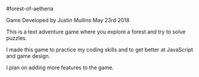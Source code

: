 #forest-of-aetheria

Game Developed by Justin Mullins
May 23rd 2018

This is a text adventure game where you explore a forest and try to solve
puzzles.

I made this game to practice my coding skills and to get better at JavaScript
and game design.

I plan on adding more features to the game.
